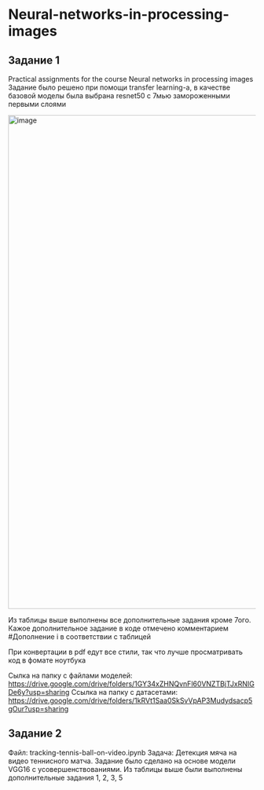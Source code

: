 # Neural-networks-in-processing-images
## Задание 1
Practical assignments for the course Neural networks in processing images
Задание было решено при помощи transfer learning-а, в качестве базовой моделы была выбрана resnet50 с 7мью замороженными первыми слоями

<img width="1005" alt="image" src="https://github.com/Tun-0-Tun/Neural-networks-in-processing-images/assets/57602226/d03d1bad-a062-400c-ac7d-7cdbc10a8a55">

Из таблицы выше выполнены все дополнительные задания кроме 7ого. Кажое дополнительное задание в коде отмечено комментарием  #Дополнение i в соответствии с таблицей

При конвертации в pdf едут все стили, так что лучше просматривать код в фомате ноутбука


Сылка на папку с файлами моделей: https://drive.google.com/drive/folders/1GY34xZHNQvnFl60VNZTBjTJxRNIGDe6y?usp=sharing
Ссылка на папку с датасетами: https://drive.google.com/drive/folders/1kRVt1Saa0SkSvVpAP3Mudydsacp5gOur?usp=sharing

## Задание 2
Файл: tracking-tennis-ball-on-video.ipynb
Задача: Детекция мяча на видео теннисного матча. Задание было сделано на основе модели VGG16 с усовершенствованиями.
Из таблицы выше были выполнены дополнительные задания 1, 2, 3, 5

